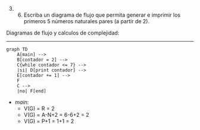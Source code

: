 3) 6) Escriba un diagrama de flujo que permita generar e imprimir los primeros 5 números naturales
pares (a partir de 2).

Diagramas de flujo y calculos de complejidad:

***

```mermaid
graph TD
    A[main] -->
    B[contador = 2] -->
    C{while contador <= 7} -->
    |si| D[print contador] -->
    E[contador += 1] -->
    F
    C --> 
    |no| F[end]
```
* *main*:
    * V(G) = R = 2
    * V(G) = A-N+2 = 6-6+2 = 2
    * V(G) = P+1 = 1+1 = 2
